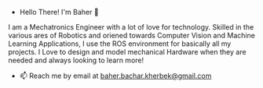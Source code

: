 - Hello There! I'm Baher 👋

I am a Mechatronics Engineer with a lot of love for technology. Skilled in the various ares of Robotics and oriened towards Computer Vision and Machine Learning Applications, I use the ROS environment for basically all my projects. I Love to design and model mechanical Hardware when they are needed and always looking to learn more!

- 📫 Reach me by email at baher.bachar.kherbek@gmail.com

<!---
Baher-Kherbek/Baher-Kherbek is a ✨ special ✨ repository because its `README.md` (this file) appears on your GitHub profile.
You can click the Preview link to take a look at your changes.
--->
